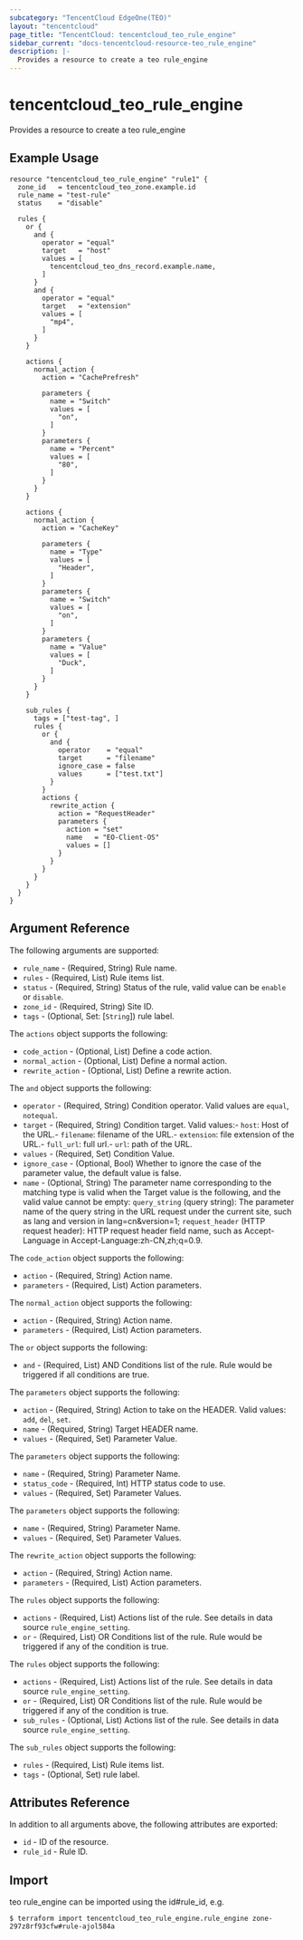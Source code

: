 ```yaml
---
subcategory: "TencentCloud EdgeOne(TEO)"
layout: "tencentcloud"
page_title: "TencentCloud: tencentcloud_teo_rule_engine"
sidebar_current: "docs-tencentcloud-resource-teo_rule_engine"
description: |-
  Provides a resource to create a teo rule_engine
---
```


# tencentcloud_teo_rule_engine

Provides a resource to create a teo rule_engine

## Example Usage

```hcl
resource "tencentcloud_teo_rule_engine" "rule1" {
  zone_id   = tencentcloud_teo_zone.example.id
  rule_name = "test-rule"
  status    = "disable"

  rules {
    or {
      and {
        operator = "equal"
        target   = "host"
        values = [
          tencentcloud_teo_dns_record.example.name,
        ]
      }
      and {
        operator = "equal"
        target   = "extension"
        values = [
          "mp4",
        ]
      }
    }

    actions {
      normal_action {
        action = "CachePrefresh"

        parameters {
          name = "Switch"
          values = [
            "on",
          ]
        }
        parameters {
          name = "Percent"
          values = [
            "80",
          ]
        }
      }
    }

    actions {
      normal_action {
        action = "CacheKey"

        parameters {
          name = "Type"
          values = [
            "Header",
          ]
        }
        parameters {
          name = "Switch"
          values = [
            "on",
          ]
        }
        parameters {
          name = "Value"
          values = [
            "Duck",
          ]
        }
      }
    }

    sub_rules {
      tags = ["test-tag", ]
      rules {
        or {
          and {
            operator    = "equal"
            target      = "filename"
            ignore_case = false
            values      = ["test.txt"]
          }
        }
        actions {
          rewrite_action {
            action = "RequestHeader"
            parameters {
              action = "set"
              name   = "EO-Client-OS"
              values = []
            }
          }
        }
      }
    }
  }
}
```

## Argument Reference

The following arguments are supported:

* `rule_name` - (Required, String) Rule name.
* `rules` - (Required, List) Rule items list.
* `status` - (Required, String) Status of the rule, valid value can be `enable` or `disable`.
* `zone_id` - (Required, String) Site ID.
* `tags` - (Optional, Set: [`String`]) rule label.

The `actions` object supports the following:

* `code_action` - (Optional, List) Define a code action.
* `normal_action` - (Optional, List) Define a normal action.
* `rewrite_action` - (Optional, List) Define a rewrite action.

The `and` object supports the following:

* `operator` - (Required, String) Condition operator. Valid values are `equal`, `notequal`.
* `target` - (Required, String) Condition target. Valid values:- `host`: Host of the URL.- `filename`: filename of the URL.- `extension`: file extension of the URL.- `full_url`: full url.- `url`: path of the URL.
* `values` - (Required, Set) Condition Value.
* `ignore_case` - (Optional, Bool) Whether to ignore the case of the parameter value, the default value is false.
* `name` - (Optional, String) The parameter name corresponding to the matching type is valid when the Target value is the following, and the valid value cannot be empty: `query_string` (query string): The parameter name of the query string in the URL request under the current site, such as lang and version in lang=cn&version=1; `request_header` (HTTP request header): HTTP request header field name, such as Accept-Language in Accept-Language:zh-CN,zh;q=0.9.

The `code_action` object supports the following:

* `action` - (Required, String) Action name.
* `parameters` - (Required, List) Action parameters.

The `normal_action` object supports the following:

* `action` - (Required, String) Action name.
* `parameters` - (Required, List) Action parameters.

The `or` object supports the following:

* `and` - (Required, List) AND Conditions list of the rule. Rule would be triggered if all conditions are true.

The `parameters` object supports the following:

* `action` - (Required, String) Action to take on the HEADER. Valid values: `add`, `del`, `set`.
* `name` - (Required, String) Target HEADER name.
* `values` - (Required, Set) Parameter Value.

The `parameters` object supports the following:

* `name` - (Required, String) Parameter Name.
* `status_code` - (Required, Int) HTTP status code to use.
* `values` - (Required, Set) Parameter Values.

The `parameters` object supports the following:

* `name` - (Required, String) Parameter Name.
* `values` - (Required, Set) Parameter Values.

The `rewrite_action` object supports the following:

* `action` - (Required, String) Action name.
* `parameters` - (Required, List) Action parameters.

The `rules` object supports the following:

* `actions` - (Required, List) Actions list of the rule. See details in data source `rule_engine_setting`.
* `or` - (Required, List) OR Conditions list of the rule. Rule would be triggered if any of the condition is true.

The `rules` object supports the following:

* `actions` - (Required, List) Actions list of the rule. See details in data source `rule_engine_setting`.
* `or` - (Required, List) OR Conditions list of the rule. Rule would be triggered if any of the condition is true.
* `sub_rules` - (Optional, List) Actions list of the rule. See details in data source `rule_engine_setting`.

The `sub_rules` object supports the following:

* `rules` - (Required, List) Rule items list.
* `tags` - (Optional, Set) rule label.

## Attributes Reference

In addition to all arguments above, the following attributes are exported:

* `id` - ID of the resource.
* `rule_id` - Rule ID.


## Import

teo rule_engine can be imported using the id#rule_id, e.g.
```
$ terraform import tencentcloud_teo_rule_engine.rule_engine zone-297z8rf93cfw#rule-ajol584a
```

